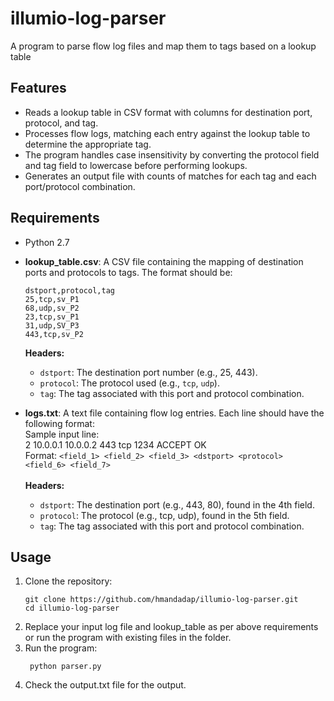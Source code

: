 # illumio-log-parser
A program to parse flow log files and map them to tags based on a lookup table

## Features  
- Reads a lookup table in CSV format with columns for destination port, protocol, and tag.
- Processes flow logs, matching each entry against the lookup table to determine the appropriate tag.
- The program handles case insensitivity by converting the protocol field and tag field to lowercase before performing lookups.
- Generates an output file with counts of matches for each tag and each port/protocol combination.

## Requirements
- Python 2.7
- **lookup_table.csv**: A CSV file containing the mapping of destination ports and protocols to tags. The format should be:

      dstport,protocol,tag
      25,tcp,sv_P1
      68,udp,sv_P2
      23,tcp,sv_P1
      31,udp,SV_P3
      443,tcp,sv_P2

   **Headers:**
   - `dstport`: The destination port number (e.g., 25, 443).
   - `protocol`: The protocol used (e.g., `tcp`, `udp`).
   - `tag`: The tag associated with this port and protocol combination.
- **logs.txt**: A text file containing flow log entries. Each line should have the following format:\
    Sample input line:\
    2 10.0.0.1 10.0.0.2 443 tcp 1234 ACCEPT OK\
   Format:
      ```
      <field_1> <field_2> <field_3> <dstport> <protocol> <field_6> <field_7>
      ```\
  \
   **Headers:**
   - `dstport`: The destination port (e.g., 443, 80), found in the 4th field.
   - `protocol`: The protocol (e.g., tcp, udp), found in the 5th field.
   - `tag`: The tag associated with this port and protocol combination.

## Usage
1. Clone the repository:
   ```
   git clone https://github.com/hmandadap/illumio-log-parser.git
   cd illumio-log-parser
   ```
2. Replace your input log file and lookup_table as per above requirements or run the program with existing files in the folder.
3. Run the program:
   ```
    python parser.py
   ```
4. Check the output.txt file for the output.
    


